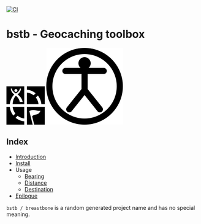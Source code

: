 
[![CI](https://github.com/ceesvandegriend/bstb/actions/workflows/ci.yml/badge.svg?branch=main)](https://github.com/ceesvandegriend/bstb/actions/workflows/ci.yml)

# bstb - Geocaching toolbox

[![Geocaching](image/geocaching.png)](https://www.geocaching.com)
[![Moluk](image/moluk.svg)](https://github.com/ceesvandegriend/bstb/)

## Index

* [Introduction](introduction.md)
* [Install](install.md)
* Usage
  - [Bearing](usage/bearing.md)
  - [Distance](usage/distance.md)
  - [Destination](usage/bearing.md)
* [Epilogue](epilogue.md)

`bstb / breastbone` is a random generated project name and has no special meaning.
